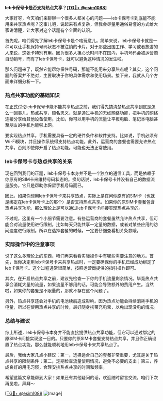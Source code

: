**leb卡保号卡是否支持热点共享？[[TG💪+ @esim1088](https://t.me/s/esim1088)]**

大家好呀，今天咱们来聊聊一个很多人都关心的问题——leb卡保号卡到底能不能用来共享热点呢？这事儿吧，说起来有点复杂，但我会尽量用通俗易懂的方式给大家讲清楚，让大家对这个话题有个全面的认识。

首先呢，咱们得先了解leb卡保号卡是个啥玩意儿。简单来说，leb卡保号卡就是一种可以让手机保持号码状态不被注销的卡片。对于那些出国工作、学习或者旅游的人来说，这张卡特别有用。因为很多人担心长时间不在国内，手机号码会被运营商自动销号，而有了leb卡保号卡，就可以避免这种情况的发生啦。

那么问题来了，既然它能帮你保住号码，那能不能用来分享热点呢？其实，这个问题的答案并不绝对，主要取决于你的具体需求和使用场景。接下来，我就从几个方面来详细分析一下。

### **热点共享功能的基础知识**

在正式讨论leb卡保号卡能不能共享热点之前，我们得先搞清楚热点共享到底是怎么一回事儿。热点共享，顾名思义，就是通过手机的无线网络功能，把手机的网络连接分享给其他设备使用。比如，你可以用手机的流量让平板电脑、笔记本电脑甚至朋友的手机也能够上网。

要实现热点共享，手机需要具备一定的硬件条件和软件支持。比如说，手机必须有Wi-Fi模块，并且操作系统得支持热点功能。此外，运营商的套餐也需要允许热点共享，否则即使你开启了热点功能，可能也无法正常使用。

### **leb卡保号卡与热点共享的关系**

现在回到我们的正题，leb卡保号卡本身并不是一个独立的通信工具，而是依赖于你原有的SIM卡来维持号码状态的。换句话说，leb卡保号卡并没有自己的数据流量服务，它只是帮助你保留手机号码而已。

因此，如果你想用leb卡保号卡来共享热点，实际上是在问你原有的SIM卡（也就是绑定在leb卡保号卡上的那个）是否支持热点共享。如果你的原SIM卡套餐包含热点共享功能，那么理论上是可以通过leb卡保号卡间接实现热点共享的。

不过呢，这里有一个小细节需要注意。有些运营商的套餐虽然允许热点共享，但可能会对流量使用进行限制，比如每天只能共享一定量的数据，或者对某些应用的访问速度进行限制。所以在选择套餐的时候，一定要仔细查看相关条款哦。

### **实际操作中的注意事项**

说了这么多理论上的东西，咱们再来看看实际操作中有哪些需要注意的地方。首先，当你决定用leb卡保号卡来共享热点时，一定要确保你的手机已经成功绑定了leb卡保号卡。这个过程通常很简单，按照运营商提供的指引操作即可。

其次，在开启热点共享之前，建议先检查一下你的手机流量剩余情况。毕竟热点共享会消耗大量的流量，如果流量不够用的话，可能会导致额外的费用产生。当然啦，如果你的套餐是不限量的，那就不存在这个问题了。

另外，热点共享还会对手机的电池续航造成影响。因为热点功能会持续消耗手机的电量，所以在使用热点共享的时候，最好随身携带充电宝，以免出现没电的情况。

### **总结与建议**

综上所述，leb卡保号卡本身并不能直接提供热点共享功能，但它可以通过绑定的原SIM卡间接实现这一目的。只要你的原SIM卡套餐支持热点共享，并且你正确设置了热点功能，那么就能顺利地用leb卡保号卡来共享热点了。

最后，我给大家几点小建议：第一，选择适合自己的套餐非常重要，尤其是关于热点共享的限制条件；第二，定期检查流量使用情况，避免不必要的支出；第三，养成良好的用电习惯，合理安排热点共享的时间和频率。

希望这篇文章能帮到大家！如果还有其他疑问的话，欢迎随时留言交流。咱们下次再见啦，拜拜～

[[TG💪+ @esim1088](https://t.me/s/esim1088) ![Image](https://i.postimg.cc/4NQfJmqS/Snipaste-2025-05-13-00-14-12.png)]